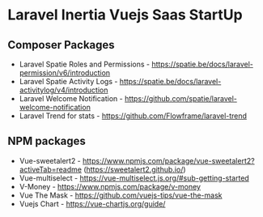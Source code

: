 # Laravel Inertia Vuejs Saas StartUp

## Composer Packages

-   Laravel Spatie Roles and Permissions - https://spatie.be/docs/laravel-permission/v6/introduction
-   Laravel Spatie Activity Logs - https://spatie.be/docs/laravel-activitylog/v4/introduction
-   Laravel Welcome Notification - https://github.com/spatie/laravel-welcome-notification
- Laravel Trend for stats - https://github.com/Flowframe/laravel-trend

## NPM packages

-   Vue-sweetalert2 - https://www.npmjs.com/package/vue-sweetalert2?activeTab=readme (https://sweetalert2.github.io/)
-   Vue-multiselect - https://vue-multiselect.js.org/#sub-getting-started
-   V-Money - https://www.npmjs.com/package/v-money
-   Vue The Mask - https://github.com/vuejs-tips/vue-the-mask
- Vuejs Chart - https://vue-chartjs.org/guide/
